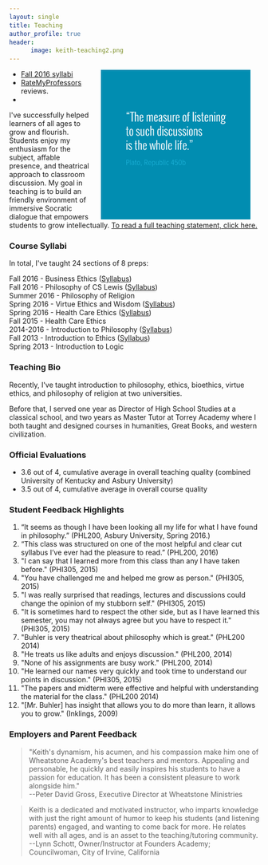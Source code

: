 ```yaml
---
layout: single
title: Teaching
author_profile: true
header:
      image: keith-teaching2.png
---
```


<img src="/images/measurelearning.png" alt="propermeasure" align="right" hspace="20" height="300" width="300">

* [Fall 2016 syllabi](/syllabi)
* [RateMyProfessors](http://www.ratemyprofessors.com/ShowRatings.jsp?tid=1822771) reviews. 
* 


I've successfully helped learners of all ages to grow and flourish. Students enjoy my enthusiasm for the subject, affable presence, and  theatrical approach to classroom discussion. My goal in teaching is to build an friendly environment of immersive Socratic dialogue that empowers students to grow intellectually. [To read a full teaching statement, click here.](/teaching-statement)

### Course Syllabi

In total, I've taught 24 sections of 8 preps:

Fall 2016 -  Business Ethics ([Syllabus](/syllabus334))  
Fall 2016 - Philosophy of CS Lewis ([Syllabus](/syllabus251))  
Summer 2016 -  Philosophy of Religion    
Spring 2016 -  Virtue Ethics and Wisdom  ([Syllabus](/syllabus-S2016-293-wisdom))   
Spring 2016 - Health Care Ethics ([Syllabus](/syllabus-S2016-305-health-care))    
Fall 2015 - Health Care Ethics          
2014-2016 - Introduction to Philosophy ([Syllabus](/syllabus200))   
Fall 2013 - Introduction to Ethics ([Syllabus](https://docs.google.com/document/d/1u2FI836N6FcWWs2I5BrbLF1tQav9wjcDJiOU0bRkfRw/edit))     
Spring 2013 - Introduction to Logic   




### Teaching Bio

Recently, I've taught introduction to philosophy, ethics, bioethics, virtue ethics, and philosophy of religion at two universities. 

Before that, I served one year as Director of High School Studies at a classical school, and two years as Master Tutor at Torrey Academy where I both taught and designed courses in humanities, Great Books, and western civilization. 


### Official Evaluations

- 3.6 out of 4, cumulative average in overall teaching quality (combined University of Kentucky and Asbury University)
- 3.5 out of 4, cumulative average in overall course quality

 
### Student Feedback Highlights ###

1. “It seems as though I have been looking all my life for what I have found in philosophy.” (PHL200, Asbury University, Spring 2016.)
2. “This class was structured on one of the most helpful and clear cut syllabus I’ve ever had the pleasure to read.” (PHL200, 2016)
2. "I can say that I learned more from this class than any I have taken before." (PHI305, 2015)
3. "You have challenged me and helped me grow as person." (PHI305, 2015)
4. "I was really surprised that readings, lectures and discussions could change the opinion of my stubborn self." (PHI305, 2015)
5. "It is sometimes hard to respect the other side, but as I have learned this semester, you may not always agree but you have to respect it." (PHI305, 2015) 
6. "Buhler is very theatrical about philosophy which is great." (PHL200 2014)
7. "He treats us like adults and enjoys discussion." (PHL200, 2014)
8. "None of his assignments are busy work." (PHL200, 2014)
9. "He learned our names very quickly and took time to understand our points in discussion." (PHI305, 2015)
10. "The papers and midterm were effective and helpful with understanding the material for the class." (PHL200 2014)
11. "[Mr. Buhler] has insight that allows you to do more than learn, it allows you to grow." (Inklings, 2009)

### Employers and Parent Feedback

> "Keith's dynamism, his acumen, and his compassion make him one of Wheatstone Academy's best teachers and mentors. Appealing and personable, he quickly and easily inspires his students to have a passion for education. It has been a consistent pleasure to work alongside him."   
>--Peter David Gross, Executive Director at Wheatstone Ministries


>Keith is a dedicated and motivated instructor, who imparts knowledge with just the right amount of humor to keep his students (and listening parents) engaged, and wanting to come back for more. He relates well with all ages, and is an asset to the teaching/tutoring community.   
>--Lynn Schott, Owner/Instructor at Founders Academy; Councilwoman, City of Irvine, California